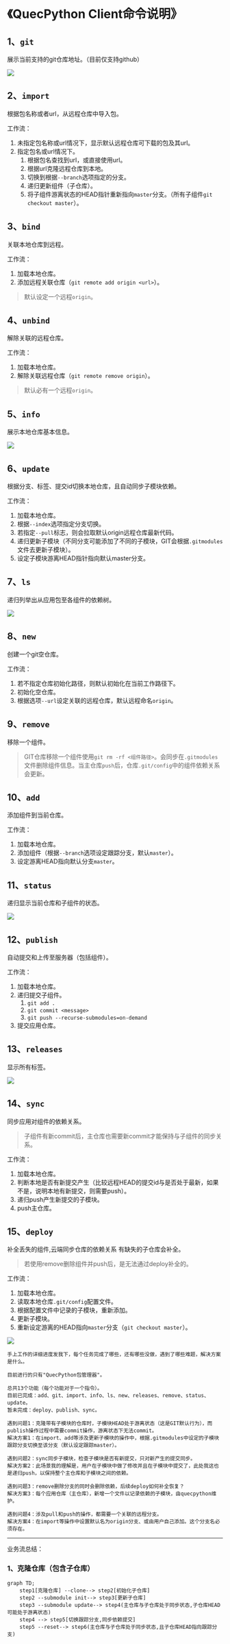 # 《QuecPython Client命令说明》

## 1、`git`

展示当前支持的git仓库地址。（目前仅支持github）

![](./images/git.png)

## 2、`import`

根据包名称或者url，从远程仓库中导入包。

工作流：

1. 未指定包名称或url情况下，显示默认远程仓库可下载的包及其url。
2. 指定包名或url情况下。
   1. 根据包名查找到url，或直接使用url。
   2. 根据url克隆远程仓库到本地。
   3. 切换到根据`--branch`选项指定的分支。
   4. 递归更新组件（子仓库）。
   5. 将子组件游离状态的HEAD指针重新指向`master`分支。（所有子组件`git checkout master`）。

## 3、`bind`

关联本地仓库到远程。

工作流：

1. 加载本地仓库。
2. 添加远程关联仓库（`git remote add origin <url>`）。

> 默认设定一个远程`origin`。

## 4、`unbind`

解除关联的远程仓库。

工作流：

1. 加载本地仓库。
2. 解除关联远程仓库（`git remote remove origin`）。

> 默认必有一个远程`origin`。

## 5、`info`

展示本地仓库基本信息。

![](./images/info.png)

## 6、`update`

根据分支、标签、提交id切换本地仓库，且自动同步子模块依赖。

工作流：

1. 加载本地仓库。
2. 根据`--index`选项指定分支切换。
3. 若指定`--pull`标志，则会拉取默认origin远程仓库最新代码。
4. 递归更新子模块（不同分支可能添加了不同的子模块，GIT会根据`.gitmodules`文件去更新子模块）。
5. 设定子模块游离HEAD指针指向默认master分支。

## 7、`ls`

递归列举出从应用包至各组件的依赖树。

![](./images/ls.png)

## 8、`new`

创建一个git空仓库。

工作流：

1. 若不指定仓库初始化路径，则默认初始化在当前工作路径下。
2. 初始化空仓库。
3. 根据选项`--url`设定关联的远程仓库，默认远程命名`origin`。

## 9、`remove`

移除一个组件。

> GIT仓库移除一个组件使用`git rm -rf <组件路径>`。会同步在`.gitmodules`文件删除组件信息。当主仓库`push`后，仓库`.git/config`中的组件依赖关系会更新。

## 10、`add`

添加组件到当前仓库。

工作流：

1. 加载本地仓库。
2. 添加组件（根据`--branch`选项设定跟踪分支，默认`master`）。
3. 设定游离HEAD指向默认分支`master`。

## 11、`status`

递归显示当前仓库和子组件的状态。

![](./images/quecstatus.png)

## 12、`publish`

自动提交和上传至服务器（包括组件）。

工作流：

1. 加载本地仓库。
2. 递归提交子组件。
   1. `git add .`
   2. `git commit <message>`
   3. `git push --recurse-submodules=on-demand`
3. 提交应用仓库。

## 13、`releases`

显示所有标签。

![](./images/releases.png)

## 14、`sync`

同步应用对组件的依赖关系。

> 子组件有新commit后，主仓库也需要新commit才能保持与子组件的同步关系。

工作流：

1. 加载本地仓库。
2. 判断本地是否有新提交产生（比较远程HEAD的提交id与是否处于最新，如果不是，说明本地有新提交，则需要push）。
3. 递归push产生新提交的子模块。
4. push主仓库。

## 15、`deploy`

补全丢失的组件,云端同步仓库的依赖关系 有缺失的子仓库会补全。

> 若使用remove删除组件并push后，是无法通过deploy补全的。

工作流：

1. 加载本地仓库。
2. 读取本地仓库`.git/config`配置文件。
3. 根据配置文件中记录的子模块，重新添加。
4. 更新子模块。
5. 重新设定游离的HEAD指向`master`分支（`git checkout master`）。







![](../../../AppData/Roaming/Typora/typora-user-images/1683278860220.png)

```text
手上工作的详细进度发我下，每个任务完成了哪些，还有哪些没做，遇到了哪些难题，解决方案是什么。

目前进行的只有"QuecPython包管理器"。

总共13个功能（每个功能对于一个指令）。
目前已完成：add、git、import、info、ls、new、releases、remove、status、update。
暂未完成：deploy、publish、sync。

遇到问题1：克隆带有子模块的仓库时，子模块HEAD处于游离状态（这是GIT默认行为），而publish操作过程中需要commit操作，游离状态下无法commit。
解决方案1：在import、add等涉及更新子模块的操作中，根据.gitmodules中设定的子模块跟踪分支切换至该分支（默认设定跟踪master）。

遇到问题2：sync同步子模块，检查子模块是否有新提交，只对新产生的提交同步。
解决方案2：此场景我的理解是，用户在子模块中做了修改并且在子模块中提交了，此处我这也是递归push，以保持整个主仓库和子模块之间的依赖。

遇到问题3：remove删除分支的同时会删除依赖，后续deploy如何补全恢复？
解决方案3：每个应用仓库（主仓库），新增一个文件以记录依赖的子模块，由quecpython维护。

遇到问题4：涉及pull和push的操作，都需要一个关联的远程分支。
解决方案4：在import等操作中设置默认名为origin分支、或由用户自己添加。这个分支名必须存在。
```



------

业务流总结：



### 1、克隆仓库（包含子仓库）

```mermaid
graph TD;
	step1[克隆仓库] --clone--> step2[初始化子仓库]
	step2 --submodule init--> step3[更新子仓库]
	step3 --submodule update--> step4(主仓库与子仓库处于同步状态,子仓库HEAD可能处于游离状态)
	step4 --> step5[切换跟踪分支,同步依赖提交]
	step5 --reset--> step6(主仓库与子仓库处于同步状态,且子仓库HEAD指向跟踪分支)
```









